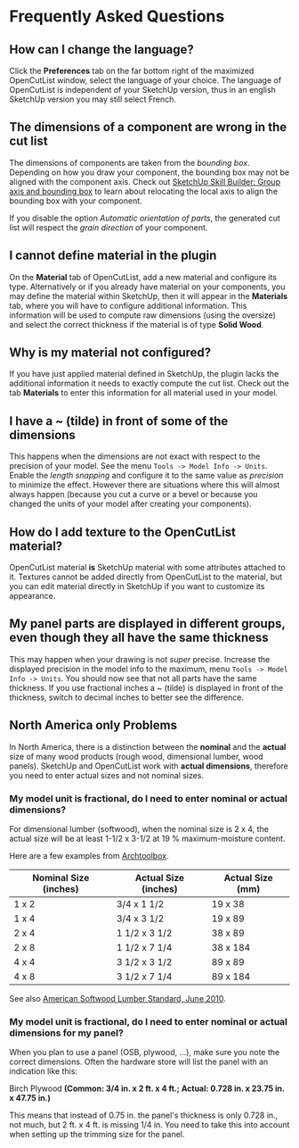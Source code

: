 # Frequently Asked Questions

## How can I change the language?

Click the **Preferences** tab on the far bottom right of the maximized OpenCutList window, select the language of your choice. The language of OpenCutList is independent of your SketchUp version, thus in an english SketchUp version you may still select French.

## The dimensions of a component are wrong in the cut list

The dimensions of components are taken from the *bounding box*. Depending on how you draw your component, the bounding box may not be aligned with the component axis. Check out [SketchUp Skill Builder: Group axis and bounding box](https://www.youtube.com/watch?v=2UnzHwAt7mc) to learn about relocating the local axis to align the bounding box with your component.

If you disable the option *Automatic orientation of parts*, the generated cut list will respect the *grain direction* of your component.

## I cannot define material in the plugin

On the **Material** tab of OpenCutList, add a new material and configure its type. Alternatively or if you already have material on your components, you may define the material within SketchUp, then it will appear in the **Materials** tab, where you will have to configure additional information. This information will be used to compute raw dimensions (using the oversize) and select the correct thickness if the material is of type **Solid Wood**.

## Why is my material not configured?

If you have just applied material defined in SketchUp, the plugin lacks the additional information it needs to exactly compute the cut list. Check out the tab **Materials** to enter this information for all material used in your model.

## I have a ~ (tilde) in front of some of the dimensions

This happens when the dimensions are not exact with respect to the precision of your model. See the menu `Tools -> Model Info -> Units`. Enable the *length snapping* and configure it to the same value as *precision* to minimize the effect. However there are situations where this will almost always happen (because you cut a curve or a bevel or because you changed the units of your model after creating your components).

## How do I add texture to the OpenCutList material?

OpenCutList material **is** SketchUp material with some attributes attached to it. Textures cannot be added directly from OpenCutList to the material, but you can edit material directly in SketchUp if you want to customize its appearance.

## My panel parts are displayed in different groups, even though they all have the same thickness

This may happen when your drawing is not *super* precise. Increase the displayed precision in the model info to the maximum, menu `Tools -> Model Info -> Units`. You should now see that not all parts have the same thickness.
If you use fractional inches a ~ (tilde) is displayed in front of the thickness, switch to decimal inches to better see the difference.

## North America only Problems

In North America, there is a distinction between the **nominal** and the **actual** size of many wood products (rough wood, dimensional lumber, wood panels).
SketchUp and OpenCutList work with **actual dimensions**, therefore you need to enter actual sizes and not nominal sizes.

### My model unit is fractional, do I need to enter nominal or actual dimensions?

For dimensional lumber (softwood), when the nominal size is 2 x 4, the actual size will be at least 1-1/2 x 3-1/2 at 19 % maximum-moisture content.

Here are a few examples from [Archtoolbox](https://www.archtoolbox.com/materials-systems/wood-plastic-composites/dimensional-lumber-sizes-nominal-vs-actual.html).

| Nominal Size (inches)  | Actual Size (inches) | Actual Size (mm)|
| ---------------------- | -------------------- | --------------- |
|     1 x 2              |     3/4 x 1 1/2      |      19 x 38    |
|     1 x 4              |     3/4 x 3 1/2      |      19 x 89    |
|     2 x 4              |     1 1/2 x 3 1/2    |      38 x 89    |
|     2 x 8              |     1 1/2 x 7 1/4    |      38 x 184   |
|     4 x 4              |     3 1/2 x 3 1/2    |      89 x 89    |
|     4 x 8              |     3 1/2 x 7 1/4    |      89 x 184   |

See also [American Softwood Lumber Standard, June 2010](https://www.nist.gov/system/files/documents/2017/06/13/ps20-10.pdf).

### My model unit is fractional, do I need to enter nominal or actual dimensions for my panel?

When you plan to use a panel (OSB, plywood, ...), make sure you note the correct dimensions. Often the hardware store will list the panel with an indication like this:

  Birch Plywood **(Common: 3/4 in. x 2 ft. x 4 ft.; Actual: 0.728 in. x 23.75 in. x 47.75 in.)**

This means that instead of 0.75 in. the panel's thickness is only 0.728 in., not much, but 2 ft. x 4 ft. is missing 1/4 in. You need to take this into account when setting up the trimming size for the panel.
